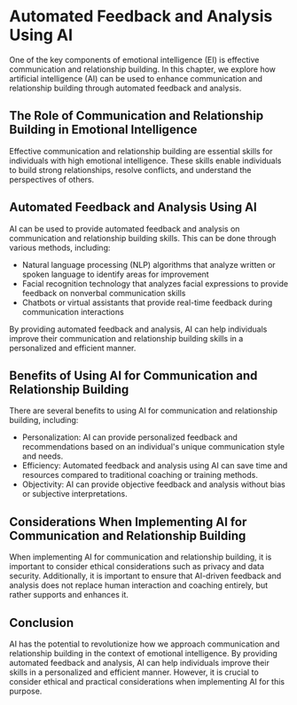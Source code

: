 Automated Feedback and Analysis Using AI
==============================================================================================================

One of the key components of emotional intelligence (EI) is effective communication and relationship building. In this chapter, we explore how artificial intelligence (AI) can be used to enhance communication and relationship building through automated feedback and analysis.

The Role of Communication and Relationship Building in Emotional Intelligence
-----------------------------------------------------------------------------

Effective communication and relationship building are essential skills for individuals with high emotional intelligence. These skills enable individuals to build strong relationships, resolve conflicts, and understand the perspectives of others.

Automated Feedback and Analysis Using AI
----------------------------------------

AI can be used to provide automated feedback and analysis on communication and relationship building skills. This can be done through various methods, including:

* Natural language processing (NLP) algorithms that analyze written or spoken language to identify areas for improvement
* Facial recognition technology that analyzes facial expressions to provide feedback on nonverbal communication skills
* Chatbots or virtual assistants that provide real-time feedback during communication interactions

By providing automated feedback and analysis, AI can help individuals improve their communication and relationship building skills in a personalized and efficient manner.

Benefits of Using AI for Communication and Relationship Building
----------------------------------------------------------------

There are several benefits to using AI for communication and relationship building, including:

* Personalization: AI can provide personalized feedback and recommendations based on an individual's unique communication style and needs.
* Efficiency: Automated feedback and analysis using AI can save time and resources compared to traditional coaching or training methods.
* Objectivity: AI can provide objective feedback and analysis without bias or subjective interpretations.

Considerations When Implementing AI for Communication and Relationship Building
-------------------------------------------------------------------------------

When implementing AI for communication and relationship building, it is important to consider ethical considerations such as privacy and data security. Additionally, it is important to ensure that AI-driven feedback and analysis does not replace human interaction and coaching entirely, but rather supports and enhances it.

Conclusion
----------

AI has the potential to revolutionize how we approach communication and relationship building in the context of emotional intelligence. By providing automated feedback and analysis, AI can help individuals improve their skills in a personalized and efficient manner. However, it is crucial to consider ethical and practical considerations when implementing AI for this purpose.
